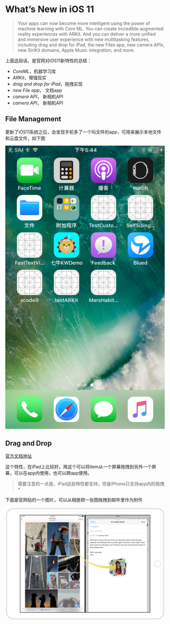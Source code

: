 # What’s New in iOS 11


> Your apps can now become more intelligent using the power of machine learning with Core ML. You can create incredible augmented reality experiences with ARKit. And you can deliver a more unified and immersive user experience with new multitasking features, including drag and drop for iPad, the new Files app, new camera APIs, new SiriKit domains, Apple Music integration, and more.

上面这段话，是官网对iOS11新特性的总结：

*  *CoreML*，机器学习库
*  *ARKit*，增强现实
*  *drag and drop for iPad*，拖拽实现
*  *new File app*， 文档app
*  *camera API*， 新相机API
*  *camera API*， 新相机API



## File Management
更新了iOS11系统之后，会发现手机多了一个叫文件的app，可用来展示本地文件和云盘文件，如下图

![](images/file.png)





## Drag and Drop
[官方文档地址](https://developer.apple.com/documentation/uikit/drag_and_drop?language=objc)

这个特性，在iPad上比较好。用这个可以将item从一个屏幕拖拽到另外一个屏幕，可以在app内使用，也可以跨app使用。

> 需要注意的一点是，iPad这些特性都支持，但是iPhone只支持app内的拖拽*

下面是官网贴的一个图片，可以从相册把一张图拖拽到邮件里作为附件

![](images/drag.png)
